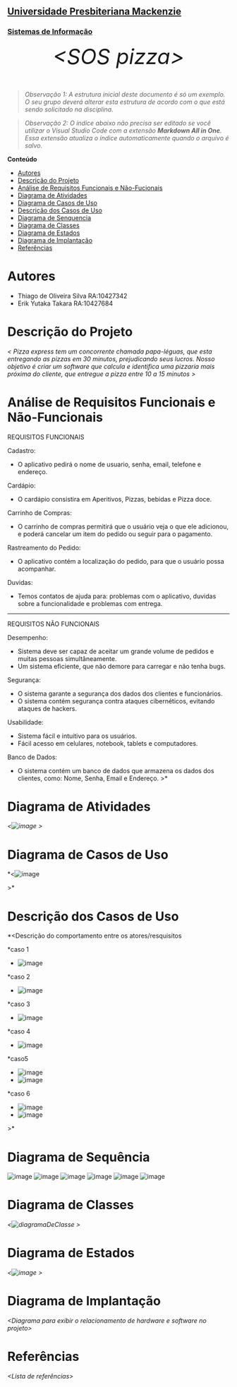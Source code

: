 <h2><a href= "https://www.mackenzie.br">Universidade Presbiteriana Mackenzie</a></h2>
<h3><a href= "https://www.mackenzie.br/graduacao/sao-paulo-higienopolis/sistemas-de-informacao">Sistemas de Informação</a></h3>


<font size="+12"><center>
*&lt;SOS pizza&gt;*
</center></font>

>*Observação 1: A estrutura inicial deste documento é só um exemplo. O seu grupo deverá alterar esta estrutura de acordo com o que está sendo solicitado na disciplina.*

>*Observação 2: O índice abaixo não precisa ser editado se você utilizar o Visual Studio Code com a extensão **Markdown All in One**. Essa extensão atualiza o índice automaticamente quando o arquivo é salvo.*

**Conteúdo**

- [Autores](#nome-alunos)
- [Descrição do Projeto](#introdução-do-projeto)
- [Análise de Requisitos Funcionais e Não-Fucionais](#descrição-dos-requisitos)
- [Diagrama de Atividades](#diagrama-de-atividades) 
- [Diagrama de Casos de Uso](#diagrama-de-comportamento-atores)
- [Descrição dos Casos de Uso](#descrição-das-funcões)
- [Diagrama de Senquencia](#diagrama-de-ordem-interações)
- [Diagrama de Classes](#diagrama-orientado-objetos)
- [Diagrama de Estados](#diagrama-estrutura-componente)
- [Diagrama de Implantação](#diagrama-de-hardware-software)
- [Referências](#referências)


# Autores

* Thiago de Oliveira Silva RA:10427342
* Erik Yutaka Takara RA:10427684


# Descrição do Projeto

*&lt; Pizza express tem um concorrente chamada papa-léguas, que esta entregando as pizzas em 30 minutos, prejudicando seus lucros.
Nosso objetivo é criar um software que calcula e identifica uma pizzaria mais próxima do cliente, que entregue a pizza entre 10 a 15 minutos &gt;*

# Análise de Requisitos Funcionais e Não-Funcionais

REQUISITOS FUNCIONAIS

Cadastro:
- O aplicativo pedirá o nome de usuario, senha, email, telefone e endereço.


Cardápio:
- O cardápio consistira em Aperitivos, Pizzas, bebidas e Pizza doce.


Carrinho de Compras:
- O carrinho de compras permitirá que o usuário veja o que ele adicionou, e poderá cancelar um item do pedido ou seguir para o pagamento.


Rastreamento do Pedido:
- O aplicativo contém a localização do pedido, para que o usuário possa acompanhar.


Duvidas:
- Temos contatos de ajuda para: problemas com o aplicativo, duvidas sobre a funcionalidade e problemas com entrega.


_____________________________________________________________________________________________________________________________________________________________

REQUISITOS NÃO FUNCIONAIS

Desempenho:
- Sistema deve ser capaz de aceitar um grande volume de pedidos e muitas pessoas simultâneamente.
- Um sistema eficiente, que não demore para carregar e não tenha bugs.


Segurança:
- O sistema garante a segurança dos dados dos clientes e funcionários.
- O sistema contém segurança contra ataques cibernéticos, evitando ataques de hackers.


Usabilidade:
- Sistema fácil e intuitivo para os usuários.
- Fácil acesso em celulares, notebook, tablets e computadores.


Banco de Dados:
- O sistema contém um banco de dados que armazena os dados dos clientes, como: Nome, Senha, Email e Endereço.
&gt;*

# Diagrama de Atividades

*&lt;![image](https://github.com/etsoftwr/UML-Classroom-FCI/assets/162384432/917ad3dc-deae-4a7b-b3b1-f6ebaa1d98fc)
&gt;*

# Diagrama de Casos de Uso

*&lt;![image](https://github.com/etsoftwr/UML-Classroom-FCI/assets/162384432/005e7f25-6731-4602-8f9c-d67679b1362e)

&gt;*

# Descrição dos Casos de Uso

*&lt;Descrição do comportamento entre os atores/resquisitos

*caso 1
- ![image](https://github.com/etsoftwr/UML-Classroom-FCI/assets/162384432/ae37d83a-b112-491c-a576-ab33cb16f84a)

*caso 2
- ![image](https://github.com/etsoftwr/UML-Classroom-FCI/assets/162384432/8b54e396-5f67-493a-ba11-95970fbcc076)

*caso 3
- ![image](https://github.com/etsoftwr/UML-Classroom-FCI/assets/162384432/09b2b27f-4ef5-4fd3-a893-159513e839b0)

*caso 4
- ![image](https://github.com/etsoftwr/UML-Classroom-FCI/assets/162384432/8c9c6631-75da-4081-99d3-94dd42be52a4)

*caso5
- ![image](https://github.com/etsoftwr/UML-Classroom-FCI/assets/162384432/24e9284b-58da-4154-a584-e842fc2be437)
- ![image](https://github.com/etsoftwr/UML-Classroom-FCI/assets/162384432/9b79b738-cd57-40ae-90ad-cdee501c487e)



*caso 6
- ![image](https://github.com/etsoftwr/UML-Classroom-FCI/assets/162384432/e59ed693-f4fe-415a-9867-6e1115c132a4)
- ![image](https://github.com/etsoftwr/UML-Classroom-FCI/assets/162384432/f49d28ff-d92e-4e6f-aaaa-989d788b2160)




&gt;*

# Diagrama de Sequência

![image](https://github.com/etsoftwr/UML-Classroom-FCI/assets/162384432/eb60b105-9ac0-419b-b7aa-35781de424b7)
![image](https://github.com/etsoftwr/UML-Classroom-FCI/assets/162384432/c047fbb0-3c83-453e-8030-d43fd7eb5755)
![image](https://github.com/etsoftwr/UML-Classroom-FCI/assets/162384432/1a4eb629-8105-47d0-be1c-e10e81f887e6)
![image](https://github.com/etsoftwr/UML-Classroom-FCI/assets/162384432/593ad160-9a81-44e6-bb06-994d7a387a34)
![image](https://github.com/etsoftwr/UML-Classroom-FCI/assets/162384432/44c42713-69d6-4b1f-a709-ae11b427ed3e)
![image](https://github.com/etsoftwr/UML-Classroom-FCI/assets/162384432/b08a8abc-f583-4418-a9f4-000669c4a27b)



# Diagrama de Classes

*&lt;![diagramaDeClasse](https://github.com/etsoftwr/UML-Classroom-FCI/assets/162384432/01c6138f-3bc4-49af-887e-cc3fe72d2686)
&gt;*

# Diagrama de Estados

*&lt;![image](https://github.com/etsoftwr/UML-Classroom-FCI/assets/162384432/9a3c9cec-a23c-44c5-b277-58739ceb77fe)
&gt;*

# Diagrama de Implantação

*&lt;Diagrama para exibir o relacionamento de hardware e software no projeto&gt;*

# Referências

*&lt;Lista de referências&gt;*
